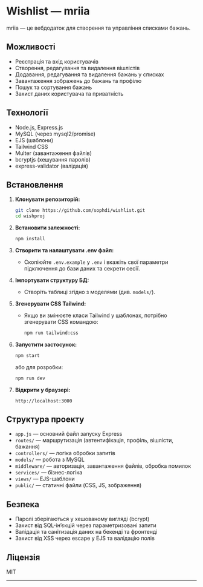 # Wishlist — mriia

mriia — це вебдодаток для створення та управління списками бажань.

## Можливості

- Реєстрація та вхід користувачів
- Створення, редагування та видалення вішлістів
- Додавання, редагування та видалення бажань у списках
- Завантаження зображень до бажань та профілю
- Пошук та сортування бажань
- Захист даних користувача та приватність

## Технології
- Node.js, Express.js
- MySQL (через mysql2/promise)
- EJS (шаблони)
- Tailwind CSS
- Multer (завантаження файлів)
- bcryptjs (хешування паролів)
- express-validator (валідація)

## Встановлення

1. **Клонувати репозиторій:**
   ```sh
   git clone https://github.com/sophdi/wishlist.git
   cd wishproj
   ```

2. **Встановити залежності:**
   ```sh
   npm install
   ```

3. **Створити та налаштувати .env файл:**
   - Скопіюйте `.env.example` у `.env` і вкажіть свої параметри підключення до бази даних та секрети сесії.

4. **Імпортувати структуру БД:**
   - Створіть таблиці згідно з моделями (див. `models/`).

5. **Згенерувати CSS Tailwind:**
   - Якщо ви змінюєте класи Tailwind у шаблонах, потрібно згенерувати CSS командою:
     ```sh
     npm run tailwind:css
     ```

6. **Запустити застосунок:**
   ```sh
   npm start
   ```
   або для розробки:
   ```sh
   npm run dev
   ```

7. **Відкрити у браузері:**
   ```
   http://localhost:3000
   ```

## Структура проекту

- `app.js` — основний файл запуску Express
- `routes/` — маршрутизація (автентифікація, профіль, вішлісти, бажання)
- `controllers/` — логіка обробки запитів
- `models/` — робота з MySQL
- `middleware/` — авторизація, завантаження файлів, обробка помилок
- `services/` — бізнес-логіка 
- `views/` — EJS-шаблони
- `public/` — статичні файли (CSS, JS, зображення)

## Безпека

- Паролі зберігаються у хешованому вигляді (bcrypt)
- Захист від SQL-інʼєкцій через параметризовані запити
- Валідація та санітизація даних на бекенді та фронтенді
- Захист від XSS через escape у EJS та валідацію полів

## Ліцензія

MIT

---
